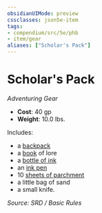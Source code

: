 ```yaml
---
obsidianUIMode: preview
cssclasses: json5e-item
tags:
- compendium/src/5e/phb
- item/gear
aliases: ["Scholar's Pack"]
---
```

# Scholar's Pack
*Adventuring Gear*  

- **Cost**: 40 gp
- **Weight**: 10.0 lbs.

Includes:

- a [backpack](compendium/items/backpack.md)  
- a [book](compendium/items/book.md) of lore  
- a [bottle of ink](compendium/items/ink-1-ounce-bottle.md)  
- an [ink pen](compendium/items/ink-pen.md)  
- 10 [sheets of parchment](compendium/items/parchment-one-sheet.md)  
- a little bag of sand  
- a small knife.  

*Source: SRD / Basic Rules*